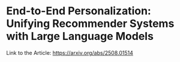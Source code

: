 # End-to-End Personalization: Unifying Recommender Systems with Large Language Models


Link to the Article:
https://arxiv.org/abs/2508.01514

